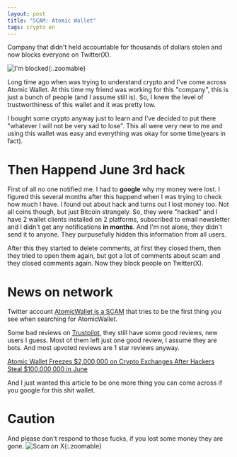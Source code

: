 ```yaml
---
layout: post
title: "SCAM: Atomic Wallet"
tags: crypto en
---
```

Company that didn't held accountable for thousands of dollars stolen and now blocks everyone on Twitter(X).

![I'm blocked]( {{site.url}}/assets/images/atomic_wallet.png){:.zoomable}

<!--more-->

Long time ago when was trying to understand crypto and I've come across Atomic Wallet. At this time my friend was working for this "company", this is just a bunch of people (and I assume still is). So, I knew the level of trustworthiness of this wallet and it was pretty low.

I bought some crypto anyway just to learn and I've decided to put there "whatever I will not be very sad to lose". This all were very new to me and using this wallet was easy and everything was okay for some time(years in fact).

# Then Happend June 3rd hack
First of all no one notified me. I had to **google** why my money were lost.
I figured this several months after this happend when I was trying to check how much I have. I found out about hack and turns out I lost money too. Not all coins though, but just Bitcoin strangely.
So, they were "hacked" and I have 2 wallet clients installed on 2 platforms, subscribed to email newsletter and I didn't get any notifications **in months**. And I'm not alone, they didn't send it to anyone. They purpusefully hidden this information from all users.

After this they started to delete comments, at first they closed them, then they tried to open them again, but got a lot of comments about scam and they closed comments again. Now they block people on Twitter(X).


# News on network
Twitter account [AtomicWallet is a SCAM](https://twitter.com/AtomicW_SCAM) that tries to be the first thing you see when searching for AtomicWallet.

Some bad reviews on [Trustpilot](https://www.trustpilot.com/review/atomicwallet.io?page=2), they still have some good reviews, new users I guess. Most of them left just one good review, I assume they are bots. And most upvoted reviews are 1 star reviews anyway.

[Atomic Wallet Freezes $2,000,000 on Crypto Exchanges After Hackers Steal $100,000,000 in June](https://dailyhodl.com/2023/10/20/atomic-wallet-freezes-2000000-on-crypto-exchanges-after-hackers-steal-100000000-in-june/)

And I just wanted this article to be one more thing you can come across if you google for this shit wallet.

# Caution
And please don't respond to those fucks, if you lost some money they are gone.
![Scam on X]( {{site.url}}/assets/images/atomic_wallet_2.png){:.zoomable}